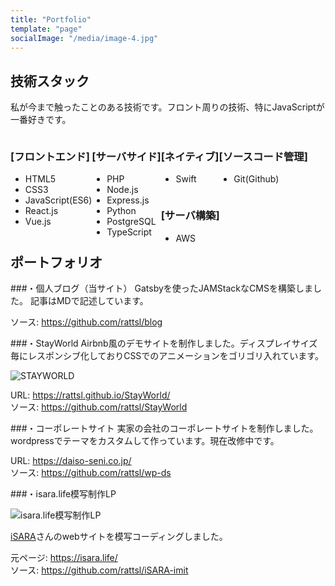 ```yaml
---
title: "Portfolio"
template: "page"
socialImage: "/media/image-4.jpg"
---
```


## 技術スタック

私が今まで触ったことのある技術です。フロント周りの技術、特にJavaScriptが一番好きです。

<div style="float: left;">

### [フロントエンド]

* HTML5
* CSS3
* JavaScript(ES6)
* React.js
* Vue.js

</div>
<div style="float: left;">

### [サーバサイド]
* PHP
* Node.js
* Express.js
* Python
* PostgreSQL
* TypeScript


</div>
<div style="float: left;">

### [ネイティブ]
* Swift

</div>
<div style="float: left;">

### [ソースコード管理]
* Git(Github)

</div>
<div style="float: left;">

### [サーバ構築]
* AWS

</div>
<div style="clear: both;">

## ポートフォリオ

###・個人ブログ（当サイト）
Gatsbyを使ったJAMStackなCMSを構築しました。
記事はMDで記述しています。

ソース: https://github.com/rattsl/blog

###・StayWorld
Airbnb風のデモサイトを制作しました。ディスプレイサイズ毎にレスポンシブ化しておりCSSでのアニメーションをゴリゴリ入れています。

<div style="width: 180px; height: auto;">

![STAYWORLD](/media/stayworld.png)

</div>

URL: https://rattsl.github.io/StayWorld/<br>
ソース: https://github.com/rattsl/StayWorld

###・コーポレートサイト
実家の会社のコーポレートサイトを制作しました。wordpressでテーマをカスタムして作っています。現在改修中です。

URL: https://daiso-seni.co.jp/<br>
ソース: https://github.com/rattsl/wp-ds

###・isara.life模写制作LP

<div style="width: 180px; height: auto;">

![isara.life模写制作LP](/media/isara.png)

</div>

[iSARA](https://isara.life/)さんのwebサイトを模写コーディングしました。

元ページ: https://isara.life/<br>
ソース: https://github.com/rattsl/iSARA-imit
</div>